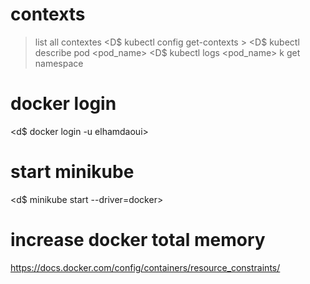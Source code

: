 # **contexts**

> list all contextes
> <D$ kubectl config get-contexts >
> <D$ kubectl describe pod <pod_name>
> <D$ kubectl logs <pod_name>
> k get namespace

# docker login

<d$ docker login -u elhamdaoui>

# start minikube

<d$ minikube start --driver=docker>

# increase docker total memory

https://docs.docker.com/config/containers/resource_constraints/

